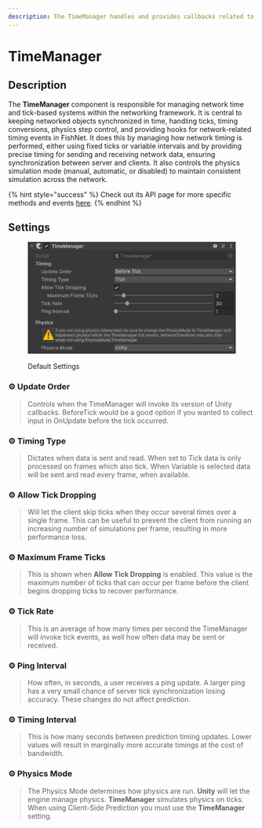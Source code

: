 ```yaml
---
description: The TimeManager handles and provides callbacks related to network timing.
---
```


# TimeManager

## Description <a href="#server-and-host" id="server-and-host"></a>

The **TimeManager** component is responsible for managing network time and tick-based systems within the networking framework. It is central to keeping networked objects synchronized in time, handling ticks, timing conversions, physics step control, and providing hooks for network-related timing events in FishNet. It does this by managing how network timing is performed, either using fixed ticks or variable intervals and by providing precise timing for sending and receiving network data, ensuring synchronization between server and clients. It also controls the physics simulation mode (manual, automatic, or disabled) to maintain consistent simulation across the network.

{% hint style="success" %}
Check out its API page for more specific methods and events [here](https://fish-networking.com/FishNet/api/api/FishNet.Managing.Timing.TimeManager.html).
{% endhint %}

## Settings <a href="#server-and-host" id="server-and-host"></a>

<div align="left"><figure><img src="../../../.gitbook/assets/time-manager-component.png" alt=""><figcaption><p>Default Settings</p></figcaption></figure></div>

### :gear:  **Update Order**

> Controls when the TimeManager will invoke its version of Unity callbacks. BeforeTick would be a good option if you wanted to collect input in OnUpdate before the tick occurred.

### :gear:  **Timing Type**

> Dictates when data is sent and read. When set to Tick data is only processed on frames which also tick. When Variable is selected data will be sent and read every frame, when available.

### :gear:  **Allow Tick Dropping**

> Will let the client skip ticks when they occur several times over a single frame. This can be useful to prevent the client from running an increasing number of simulations per frame, resulting in more performance loss.

### :gear:  **Maximum Frame Ticks**

> This is shown when **Allow Tick Dropping** is enabled. This value is the maximum number of ticks that can occur per frame before the client begins dropping ticks to recover performance.

### :gear:  **Tick Rate**

> This is an average of how many times per second the TimeManager will invoke tick events, as well how often data may be sent or received.

### :gear:  **Ping Interval**

> How often, in seconds, a user receives a ping update. A larger ping has a very small chance of server tick synchronization losing accuracy. These changes do not affect prediction.

### :gear:  **Timing Interval**

> This is how many seconds between prediction timing updates. Lower values will result in marginally more accurate timings at the cost of bandwidth.

### :gear:  **Physics Mode**

> The Physics Mode determines how physics are run. **Unity** will let the engine manage physics. **TimeManager** simulates physics on ticks. When using Client-Side Prediction you must use the **TimeManager** setting.
